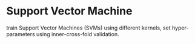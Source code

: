 # Support Vector Machine
train Support Vector Machines (SVMs) using different kernels, set hyper-parameters using inner-cross-fold validation.
